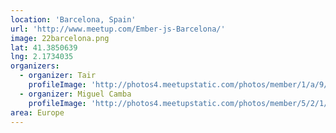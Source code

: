 ```yaml
---
location: 'Barcelona, Spain'
url: 'http://www.meetup.com/Ember-js-Barcelona/'
image: 22barcelona.png
lat: 41.3850639
lng: 2.1734035
organizers:
  - organizer: Tair
    profileImage: 'http://photos4.meetupstatic.com/photos/member/1/a/9/2/thumb_166206802.jpeg'
  - organizer: Miguel Camba
    profileImage: 'http://photos4.meetupstatic.com/photos/member/5/2/1/f/thumb_12381023.jpeg'
area: Europe
---
```


